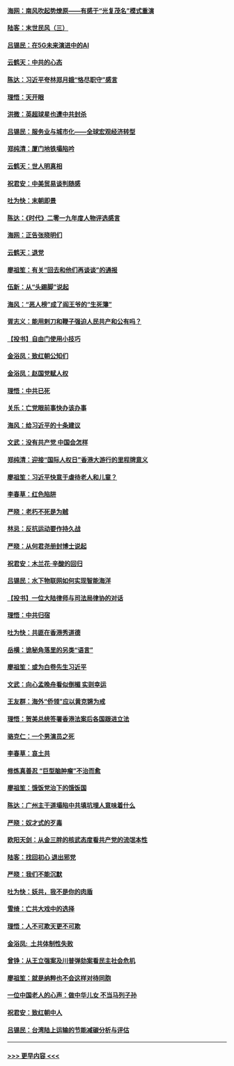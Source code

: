 #### [海网：南风吹起势燎原——有感于“光复茂名”模式重演](../pages/nsc993/n11732308.md?t=12201455) 
#### [陆客：末世民风（三）](../pages/nsc993/n11732211.md?t=12201455) 
#### [吕锡民：在5G未来演进中的AI](../pages/nsc993/n11730010.md?t=12201455) 
#### [云鹤天：中共的心态](../pages/nsc993/n11729906.md?t=12201455) 
#### [陈达：习近平夸林郑月娥“恪尽职守”感言](../pages/nsc993/n11729881.md?t=12201455) 
#### [理悟：天开眼](../pages/nsc993/n11729699.md?t=12201455) 
#### [洪微：英超球星也遭中共封杀](../pages/nsc993/n11727243.md?t=12201455) 
#### [吕锡民：服务业与城市化——全球宏观经济转型](../pages/nsc993/n11725845.md?t=12201455) 
#### [郑纯清：厦门地铁塌陷吟](../pages/nsc993/n11725813.md?t=12201455) 
#### [云鹤天：世人明真相](../pages/nsc993/n11725621.md?t=12201455) 
#### [祝君安：中美贸易谈判随感](../pages/nsc993/n11725609.md?t=12201455) 
#### [吐为快：末朝即景](../pages/nsc993/n11723365.md?t=12201455) 
#### [陈达：《时代》二零一九年度人物评选感言](../pages/nsc993/n11723337.md?t=12201455) 
#### [海网：正告张晓明们](../pages/nsc993/n11723228.md?t=12201455) 
#### [云鹤天：退党](../pages/nsc993/n11723056.md?t=12201455) 
#### [廖祖笙：有关“回去和他们再谈谈”的通报](../pages/nsc993/n11722442.md?t=12201455) 
#### [伍新：从“头踢脚”说起](../pages/nsc993/n11722429.md?t=12201455) 
#### [海风：“恶人榜”成了阎王爷的“生死簿”](../pages/nsc993/n11722272.md?t=12201455) 
#### [胥志义：能用剌刀和鞭子强迫人民共产和公有吗？](../pages/nsc993/n11720569.md?t=12201455) 
#### [【投书】自由门使用小技巧](../pages/nsc993/n11720180.md?t=12201455) 
#### [金浴凤：致红朝公知们](../pages/nsc993/n11720563.md?t=12201455) 
#### [金浴凤：赵国党赋人权](../pages/nsc993/n11720533.md?t=12201455) 
#### [理悟：中共已死](../pages/nsc993/n11720233.md?t=12201455) 
#### [关乐：亡党眼前事快办该办事](../pages/nsc993/n11719160.md?t=12201455) 
#### [海风：给习近平的十条建议](../pages/nsc993/n11717616.md?t=12201455) 
#### [文武：没有共产党 中国会怎样](../pages/nsc993/n11717584.md?t=12201455) 
#### [郑纯清：迎接“国际人权日”香港大游行的里程牌意义](../pages/nsc993/n11717417.md?t=12201455) 
#### [廖祖笙：习近平快意于虐待老人和儿童？](../pages/nsc993/n11715313.md?t=12201455) 
#### [李春草：红色陷阱](../pages/nsc993/n11715029.md?t=12201455) 
#### [严晓：老朽不死是为贼](../pages/nsc993/n11712910.md?t=12201455) 
#### [林忌：反抗运动要作持久战](../pages/nsc993/n11712623.md?t=12201455) 
#### [严晓：从何君尧册封博士说起](../pages/nsc993/n11712465.md?t=12201455) 
#### [祝君安：木兰花·辛酸的回归](../pages/nsc993/n11712381.md?t=12201455) 
#### [吕锡民：水下物联网如何实现智能海洋](../pages/nsc993/n11711158.md?t=12201455) 
#### [【投书】一位大陆律师与司法局律协的对话](../pages/nsc993/n11709675.md?t=12201455) 
#### [理悟：中共归宿](../pages/nsc993/n11710059.md?t=12201455) 
#### [吐为快：共匪在香港秀道德](../pages/nsc993/n11709979.md?t=12201455) 
#### [岳横：诡秘角落里的另类“语言”](../pages/nsc993/n11709792.md?t=12201455) 
#### [廖祖笙：或为白卷先生习近平](../pages/nsc993/n11708330.md?t=12201455) 
#### [文武：向心孟晚舟看似倒楣 实则幸运](../pages/nsc993/n11708236.md?t=12201455) 
#### [王友群：海外“侨领”应以黄克锵为戒](../pages/nsc993/n11706176.md?t=12201455) 
#### [理悟：贺美总统签署香港法案后各国跟进立法](../pages/nsc993/n11706853.md?t=12201455) 
#### [骆克仁：一个男演员之死](../pages/nsc993/n11706677.md?t=12201455) 
#### [李春草：哀土共](../pages/nsc993/n11706255.md?t=12201455) 
#### [修炼真善忍 “巨型脑肿瘤”不治而愈](../pages/nsc993/n11705340.md?t=12201455) 
#### [廖祖笙：饿饭党治下的饿饭国](../pages/nsc993/n11705085.md?t=12201455) 
#### [陈达：广州主干道塌陷中共填坑埋人意味着什么](../pages/nsc993/n11705046.md?t=12201455) 
#### [严晓：奴才式的歹毒](../pages/nsc993/n11704826.md?t=12201455) 
#### [欧阳天剑：从金三胖的核武态度看共产党的流氓本性](../pages/nsc993/n11702238.md?t=12201455) 
#### [陆客：找回初心 退出邪党](../pages/nsc993/n11702213.md?t=12201455) 
#### [严晓：我们不能沉默](../pages/nsc993/n11702110.md?t=12201455) 
#### [吐为快：妖共，我不是你的肉盾](../pages/nsc993/n11701366.md?t=12201455) 
#### [雪绮：亡共大戏中的选择](../pages/nsc993/n11699922.md?t=12201455) 
#### [理悟：人不可欺天更不可欺](../pages/nsc993/n11699657.md?t=12201455) 
#### [金浴凤:  土共体制性失败](../pages/nsc993/n11699361.md?t=12201455) 
#### [曾铮：从王立强案及川普弹劾案看民主社会危机](../pages/nsc993/n11699318.md?t=12201455) 
#### [廖祖笙：就是纳粹也不会这样对待同胞](../pages/nsc993/n11697658.md?t=12201455) 
#### [一位中国老人的心声：做中华儿女 不当马列子孙](../pages/nsc993/n11697525.md?t=12201455) 
#### [祝君安：致红朝中人](../pages/nsc993/n11697518.md?t=12201455) 
#### [吕锡民：台湾陆上运输的节能减碳分析与评估](../pages/nsc993/n11694983.md?t=12201455) 

----
#### [ >>> 更早内容 <<< ](../indexes/nsc993-earlier.md)
